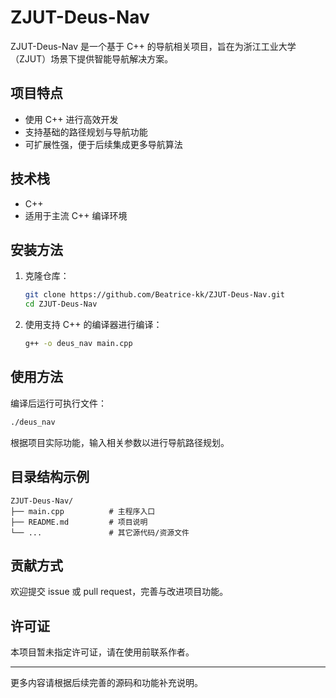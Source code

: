 # ZJUT-Deus-Nav

ZJUT-Deus-Nav 是一个基于 C++ 的导航相关项目，旨在为浙江工业大学（ZJUT）场景下提供智能导航解决方案。

## 项目特点

- 使用 C++ 进行高效开发
- 支持基础的路径规划与导航功能
- 可扩展性强，便于后续集成更多导航算法

## 技术栈

- C++
- 适用于主流 C++ 编译环境

## 安装方法

1. 克隆仓库：
   ```bash
   git clone https://github.com/Beatrice-kk/ZJUT-Deus-Nav.git
   cd ZJUT-Deus-Nav
   ```
2. 使用支持 C++ 的编译器进行编译：
   ```bash
   g++ -o deus_nav main.cpp
   ```

## 使用方法

编译后运行可执行文件：
```bash
./deus_nav
```
根据项目实际功能，输入相关参数以进行导航路径规划。

## 目录结构示例

```
ZJUT-Deus-Nav/
├── main.cpp          # 主程序入口
├── README.md         # 项目说明
└── ...               # 其它源代码/资源文件
```

## 贡献方式

欢迎提交 issue 或 pull request，完善与改进项目功能。

## 许可证

本项目暂未指定许可证，请在使用前联系作者。

---

更多内容请根据后续完善的源码和功能补充说明。
